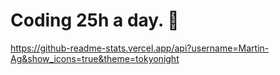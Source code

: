 # Coding 25h a day. 🤍
https://github-readme-stats.vercel.app/api?username=Martin-Ag&show_icons=true&theme=tokyonight
